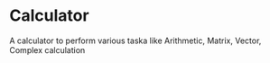 # Calculator
A calculator to perform various taska like Arithmetic, Matrix, Vector, Complex calculation
